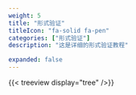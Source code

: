 ```yaml
---
weight: 5
title: "形式验证"
titleIcon: "fa-solid fa-pen"
categories: ["形式验证"]
description: "这是详细的形式验证教程"

expanded: false
---
```


{{< treeview
  display="tree"
/>}}
